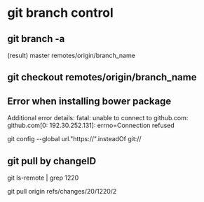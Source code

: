 # git branch control

## git branch -a
(result)
master
remotes/origin/branch_name

## git checkout remotes/origin/branch_name


## Error when installing bower package
Additional error details:
fatal: unable to connect to github.com:
github.com[0: 192.30.252.131]: errno=Connection refused

git config --global url."https://".insteadOf git://

## git pull by changeID
git ls-remote | grep 1220

git pull origin refs/changes/20/1220/2
